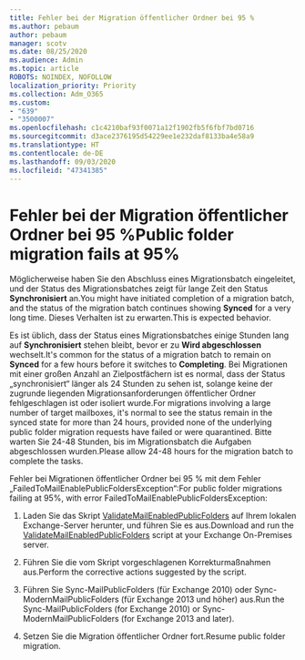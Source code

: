 ```yaml
---
title: Fehler bei der Migration öffentlicher Ordner bei 95 %
ms.author: pebaum
author: pebaum
manager: scotv
ms.date: 08/25/2020
ms.audience: Admin
ms.topic: article
ROBOTS: NOINDEX, NOFOLLOW
localization_priority: Priority
ms.collection: Adm_O365
ms.custom:
- "639"
- "3500007"
ms.openlocfilehash: c1c4210baf93f0071a12f1902fb5f6fbf7bd0716
ms.sourcegitcommit: d3ace2376195d54229ee1e232daf8133ba4e58a9
ms.translationtype: HT
ms.contentlocale: de-DE
ms.lasthandoff: 09/03/2020
ms.locfileid: "47341385"
---
```

# <a name="public-folder-migration-fails-at-95"></a><span data-ttu-id="14c82-102">Fehler bei der Migration öffentlicher Ordner bei 95 %</span><span class="sxs-lookup"><span data-stu-id="14c82-102">Public folder migration fails at 95%</span></span>

<span data-ttu-id="14c82-103">Möglicherweise haben Sie den Abschluss eines Migrationsbatch eingeleitet, und der Status des Migrationsbatches zeigt für lange Zeit den Status **Synchronisiert** an.</span><span class="sxs-lookup"><span data-stu-id="14c82-103">You might have initiated completion of a migration batch, and the status of the migration batch continues showing **Synced** for a very long time.</span></span> <span data-ttu-id="14c82-104">Dieses Verhalten ist zu erwarten.</span><span class="sxs-lookup"><span data-stu-id="14c82-104">This is expected behavior.</span></span>

<span data-ttu-id="14c82-105">Es ist üblich, dass der Status eines Migrationsbatches einige Stunden lang auf **Synchronisiert** stehen bleibt, bevor er zu **Wird abgeschlossen** wechselt.</span><span class="sxs-lookup"><span data-stu-id="14c82-105">It's common for the status of a migration batch to remain on **Synced** for a few hours before it switches to **Completing**.</span></span> <span data-ttu-id="14c82-106">Bei Migrationen mit einer großen Anzahl an Zielpostfächern ist es normal, dass der Status „synchronisiert“ länger als 24 Stunden zu sehen ist, solange keine der zugrunde liegenden Migrationsanforderungen öffentlicher Ordner fehlgeschlagen ist oder isoliert wurde.</span><span class="sxs-lookup"><span data-stu-id="14c82-106">For migrations involving a large number of target mailboxes, it's normal to see the status remain in the synced state for more than 24 hours, provided none of the underlying public folder migration requests have failed or were quarantined.</span></span> <span data-ttu-id="14c82-107">Bitte warten Sie 24-48 Stunden, bis im Migrationsbatch die Aufgaben abgeschlossen wurden.</span><span class="sxs-lookup"><span data-stu-id="14c82-107">Please allow 24-48 hours for the migration batch to complete the tasks.</span></span>

<span data-ttu-id="14c82-108">Fehler bei Migrationen öffentlicher Ordner bei 95 % mit dem Fehler „FailedToMailEnablePublicFoldersException“:</span><span class="sxs-lookup"><span data-stu-id="14c82-108">For public folder migrations failing at 95%, with error FailedToMailEnablePublicFoldersException:</span></span>

1. <span data-ttu-id="14c82-109">Laden Sie das Skript [ValidateMailEnabledPublicFolders](https://aka.ms/ValidateMEPF) auf Ihrem lokalen Exchange-Server herunter, und führen Sie es aus.</span><span class="sxs-lookup"><span data-stu-id="14c82-109">Download and run the [ValidateMailEnabledPublicFolders](https://aka.ms/ValidateMEPF) script at your Exchange On-Premises server.</span></span>

2. <span data-ttu-id="14c82-110">Führen Sie die vom Skript vorgeschlagenen Korrekturmaßnahmen aus.</span><span class="sxs-lookup"><span data-stu-id="14c82-110">Perform the corrective actions suggested by the script.</span></span>

3. <span data-ttu-id="14c82-111">Führen Sie Sync-MailPublicFolders (für Exchange 2010) oder Sync-ModernMailPublicFolders (für Exchange 2013 und höher) aus.</span><span class="sxs-lookup"><span data-stu-id="14c82-111">Run the Sync-MailPublicFolders (for Exchange 2010) or Sync-ModernMailPublicFolders (for Exchange 2013 and later).</span></span>

4. <span data-ttu-id="14c82-112">Setzen Sie die Migration öffentlicher Ordner fort.</span><span class="sxs-lookup"><span data-stu-id="14c82-112">Resume public folder migration.</span></span>
